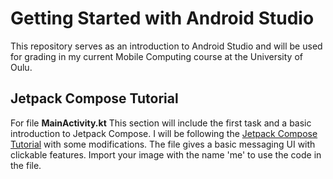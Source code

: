 # Getting Started with Android Studio

This repository serves as an introduction to Android Studio and will be used for grading in my current Mobile Computing course at the University of Oulu.

## Jetpack Compose Tutorial

For file **MainActivity.kt**
This section will include the first task and a basic introduction to Jetpack Compose. I will be following the [Jetpack Compose Tutorial](https://developer.android.com/develop/ui/compose/tutorial) with some modifications.
The file gives a basic messaging UI with clickable features. Import your image with the name 'me' to use the code in the file. 
